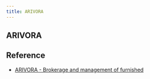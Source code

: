 ```yaml
---
title: ARIVORA
---
```


## ARIVORA


## Reference
* [ARIVORA \- Brokerage and management of furnished](https://arivora.de/en/)
